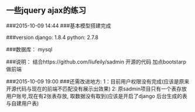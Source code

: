 
## 一些jquery ajax的练习


###2015-10-09 14:44
###基本模型搭建完成

###version django: 1.8.4 python: 2.7.8

###数据库： mysql












###说明： 结合https://github.com/liufeily/sadmin 开源的代码 加点bootstarp做前端

###2015-10-09 19:00 
###还需改进地方: 1：目前用户权限没有完成(应该是原来开源代码与现在的前端不匹配没有展示出效果) 2: 原sadmin项目只有一个表存放用户账号,现在有2张表存放, 取数据没有取到(应该是开启了django 后台生成的表与自建用户表)










